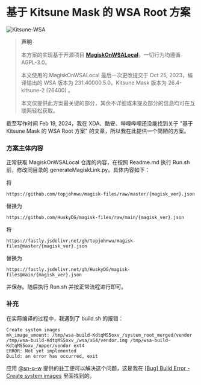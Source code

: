 # 基于 Kitsune Mask 的 WSA Root 方案

![Kitsune-WSA](http://i0.hdslb.com/bfs/article/ab99cdc8e6db9e89467338586463612e549933280.jpg)

> **声明**
>
> 本方案的实现基于开源项目 **[MagiskOnWSALocal](https://github.com/LSPosed/MagiskOnWSALocal)**，一切行为均遵循 AGPL-3.0。
>
> 本文使用的 MagiskOnWSALocal 最后一次更改提交于 Oct 25, 2023，编译输出的 WSA 版本为 231.40000.5.0，Kitsune Mask 版本为 26.4-kitsune-2 (26400) 。
>
> 本文仅提供此方案最关键的部分，其余不详细或未提及部分的信息均可在互联网轻松获取。

截至写作时间 Feb 19, 2024，我在 XDA、酷安、哔哩哔哩还没能找到关于 "基于 Kitsune Mask 的 WSA Root 方案" 的文章，所以我在此提供一个简陋的方案。

### 方案主体内容

正常获取 MagiskOnWSALocal 仓库的内容，在按照 Readme.md 执行 Run.sh 前，修改同目录的 generateMagiskLink.py。具体内容如下：

将

```
https://github.com/topjohnwu/magisk-files/raw/master/{magisk_ver}.json
```

替换为

```
https://github.com/HuskyDG/magisk-files/raw/main/{magisk_ver}.json
```

将

```
https://fastly.jsdelivr.net/gh/topjohnwu/magisk-files@master/{magisk_ver}.json
```

替换为

```
https://fastly.jsdelivr.net/gh/HuskyDG/magisk-files@main/{magisk_ver}.json
```

并保存。随后执行 Run.sh 并按正常流程进行即可。

### 补充

在实际编译的过程中，我遇到了 build.sh 的报错：

```
Create system images
mk_image_umount: /tmp/wsa-build-KdtqMS5oxv_/system_root_merged/vendor /tmp/wsa-build-KdtqMS5oxv_/wsa/x64/vendor.img /tmp/wsa-build-KdtqMS5oxv_/upper/vendor ext4
ERROR: Not yet implemented
Build: an error has occurred, exit
```

应用 [@sn-o-w](https://github.com/sn-o-w) 提供的[补丁](https://raw.githubusercontent.com/sn-o-w/MagiskOnWSALocal/main/scripts/build.sh)便可以解决这个问题，这是我在 [[Bug] Build Error - Create system images](https://github.com/LSPosed/MagiskOnWSALocal/issues/717) 里面找到的。